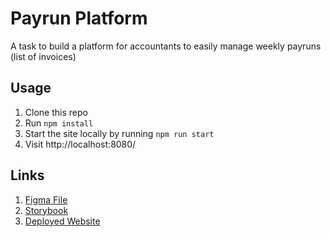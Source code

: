 # Payrun Platform
A task to build a platform for accountants to easily manage weekly payruns (list of invoices)

## Usage 
1. Clone this repo
2. Run `npm install`
3. Start the site locally by running `npm run start`
4. Visit http://localhost:8080/


## Links
1. [Figma File](https://www.figma.com/design/PKwsaaKFhnKxh02ZmUXOHy/PayWorks-Task?node-id=0-1&t=eApaTkglBl4mYDY7-1)
2. [Storybook](https://6662e178cd8e18e2d82f60b8-kpoilyvafo.chromatic.com/?path=/story/)
3. [Deployed Website](https://payrun-platform.vercel.app/)